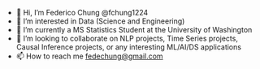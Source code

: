 - 👋 Hi, I’m Federico Chung @fchung1224
- 👀 I’m interested in Data (Science and Engineering)
- 🌱 I’m currently a MS Statistics Student at the University of Washington
- 💞️ I’m looking to collaborate on NLP projects, Time Series projects, Causal Inference projects, or any interesting ML/AI/DS applications
- 📫 How to reach me fedechung@gmail.com

<!---
fchung1224/fchung1224 is a ✨ special ✨ repository because its `README.md` (this file) appears on your GitHub profile.
You can click the Preview link to take a look at your changes.
--->
